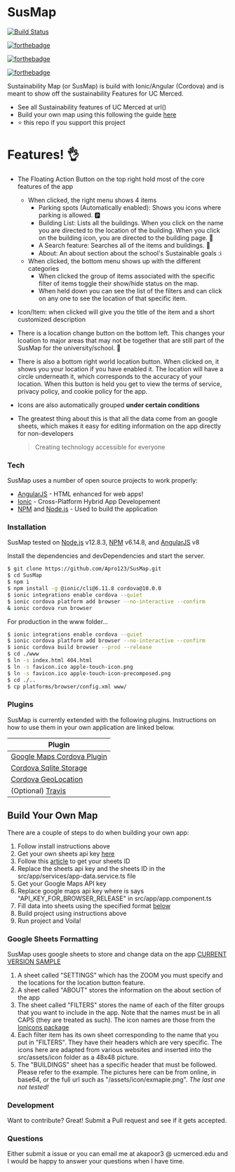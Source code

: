 # SusMap

[![Build Status](https://travis-ci.com/Apro123/SusMap.svg?branch=master)](https://travis-ci.com/Apro123/SusMap)

[![forthebadge](https://forthebadge.com/images/badges/made-with-typescript.svg)](https://forthebadge.com)

[![forthebadge](https://forthebadge.com/images/badges/built-by-developers.svg)](https://forthebadge.com)

[![forthebadge](https://forthebadge.com/images/badges/check-it-out.svg)](https://forthebadge.com)

Sustainability Map (or SusMap) is build with Ionic/Angular (Cordova) and is meant to show off the sustainability Features for UC Merced.

  - See all Sustainability features of UC Merced at url()
  - Build your own map using this following the guide [here](#build-your-own-map)
  - :star: this repo if you support this project

# Features! :ok_hand:

  - The Floating Action Button on the top right hold most of the core features of the app
    - When clicked, the right menu shows 4 items
       - Parking spots (Automatically enabled): Shows you icons where parking is allowed. :parking:
       - Building List: Lists all the buildings. When you click on the name you are directed to the location of the building. When you click on the building icon, you are directed to the building page. :office:
       - A Search feature: Searches all of the items and buildings. :mag_right:
       - About: An about section about the school's Sustainable goals ::information_source:
    - When clicked, the bottom menu shows up with the different categories
       - When clicked the group of items associated with the specific filter of items toggle their show/hide status on the map.
       - When held down you can see the list of the filters and can click on any one to see the location of that specific item.
  - Icon/Item: when clicked will give you the title of the item and a short customized description
  - There is a location change button on the bottom left. This changes your lcoation to major areas that may not be together that are still part of the SusMap for the university/school. :school:
  - There is also a bottom right world location button. When clicked on, it shows you your location if you have enabled it. The location will have a circle underneath it, which corresponds to the accuracy of your location. When this button is held you get to view the terms of service, privacy policy, and cookie policy for the app.
  - Icons are also automatically grouped **under certain conditions**
  - The greatest thing about this is that all the data come from an google sheets, which makes it easy for editing information on the app directly for non-developers

    > Creating technology accessible for everyone


### Tech

SusMap uses a number of open source projects to work properly:

* [AngularJS](http://angularjs.org) - HTML enhanced for web apps!
* [Ionic](https://ionicframework.com/) - Cross-Platform Hybrid App Developement
* [NPM](https://www.npmjs.com/) and  [Node.js](https://nodejs.org/) - Used to build the application

### Installation

SusMap tested on [Node.js](https://nodejs.org/) v12.8.3,  [NPM](https://www.npmjs.com/) v6.14.8, and [AngularJS](http://angularjs.org) v8

Install the dependencies and devDependencies and start the server.

```sh
$ git clone https://github.com/Apro123/SusMap.git
$ cd SusMap
$ npm i
$ npm install -g @ionic/cli@6.11.8 cordova@10.0.0
$ ionic integrations enable cordova --quiet
$ ionic cordova platform add browser --no-interactive --confirm
& ionic cordova run browser
```

For production in the www folder...

```sh
$ ionic integrations enable cordova --quiet
$ ionic cordova platform add browser --no-interactive --confirm
$ ionic cordova build browser --prod --release
$ cd ./www
$ ln -s index.html 404.html
$ ln -s favicon.ico apple-touch-icon.png
$ ln -s favicon.ico apple-touch-icon-precomposed.png
$ cd ./..
$ cp platforms/browser/config.xml www/
```

### Plugins

SusMap is currently extended with the following plugins. Instructions on how to use them in your own application are linked below.

| Plugin |
| ------ |
| [Google Maps Cordova Plugin](https://github.com/mapsplugin/cordova-plugin-googlemaps#cordova-googlemaps-plugin-for-android-ios-and-browser-v271) |
| [Cordova Sqlite Storage](https://ionicframework.com/docs/angular/storage) |
|[ Cordova GeoLocation](https://ionicframework.com/docs/native/geolocation) |
| (Optional) [Travis](https://docs.travis-ci.com/) |

## Build Your Own Map

There are a couple of steps to do when building your own app:
1. Follow install instructions above
2. Get your own sheets api key [here](https://developers.google.com/sheets/api/guides/authorizing)
3. Follow this [article](https://support.asinzen.com/article/516-how-do-i-get-my-google-spreadsheet-id) to get your sheets ID
4. Replace the sheets api key and the sheets ID in the src/app/services/app-data.service.ts file
5. Get your Google Maps API key
6. Replace google maps api key where is says "API_KEY_FOR_BROWSER_RELEASE" in src/app/app.component.ts
7. Fill data into sheets using the specified format [below](#google-sheets-formatting)
8. Build project using instructions above
9. Run project and Voila!

### Google Sheets Formatting

SusMap uses google sheets to store and change data on the app
[CURRENT VERSION SAMPLE](https://docs.google.com/spreadsheets/d/12jc_EN3Uh5RHPjjmI-osbys7oHBq9RPSWn71_4zhRSM/edit?usp=sharing)
1. A sheet called "SETTINGS" which has the ZOOM you must specify and the locations for the location button feature.
2. A sheet called "ABOUT" stores the information on the about section of the app
3. The sheet called "FILTERS" stores the name of each of the filter groups that you want to include in the app. Note that the names must be in all CAPS (they are treated as such). The icon names are those from the [Ionicons package](https://ionicons.com/)
4. Each filter item has its own sheet corresponding to the name that you put in "FILTERS". They have their headers which are very specific. The icons here are adapted from various websites and inserted into the src/assets/icon folder as a 48x48 picture.
5. The "BUILDINGS" sheet has a specific header that must be followed. Please refer to the example. The pictures here can be from online, in base64, or the full url such as "/assets/icon/exmaple.png". *The last one not tested!*


### Development

Want to contribute? Great! Submit a Pull request and see if it gets accepted.

### Questions

Either submit a issue or you can email me at akapoor3 @ ucmerced.edu and I would be happy to answer your questions when I have time.
